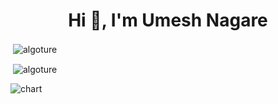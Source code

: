 <h1 align="center">Hi 👋, I'm Umesh Nagare</h1>


<p>&nbsp;<img align="center" src="https://github-readme-stats.vercel.app/api?username=algoture&show_icons=true&locale=en" alt="algoture" /></p>


<p>&nbsp;<img align="center" src="https://github-readme-streak-stats.herokuapp.com/?user=Algoture&theme=default&hide_border=false" alt="algoture" /></p>


<img src="https://ghchart.rshah.org/2DBA4E/Algoture" alt="chart">




 
 
